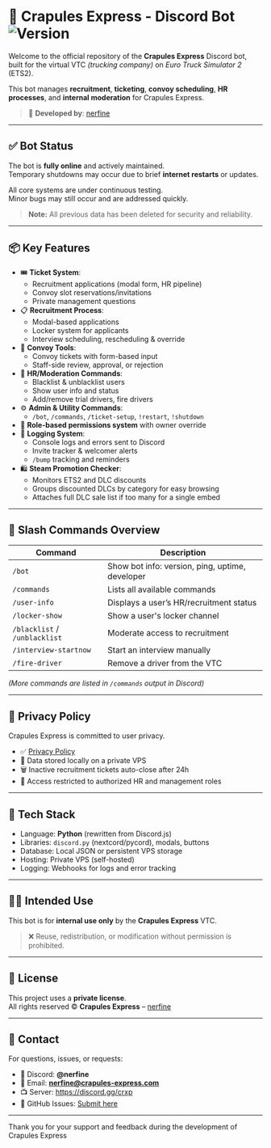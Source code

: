 # 🚚 Crapules Express - Discord Bot ![Version](https://img.shields.io/badge/version-2.2.0-blue.svg)

Welcome to the official repository of the **Crapules Express** Discord bot, built for the virtual VTC *(trucking company)* on *Euro Truck Simulator 2* (ETS2).

This bot manages **recruitment**, **ticketing**, **convoy scheduling**, **HR processes**, and **internal moderation** for Crapules Express.

> 🔧 **Developed by**: [nerfine](https://github.com/nerfine)

---

## ✅ Bot Status

The bot is **fully online** and actively maintained.  
Temporary shutdowns may occur due to brief **internet restarts** or updates.

All core systems are under continuous testing.  
Minor bugs may still occur and are addressed quickly.

> **Note:** All previous data has been deleted for security and reliability.

---

## 📦 Key Features

- 🎟️ **Ticket System**:
  - Recruitment applications (modal form, HR pipeline)
  - Convoy slot reservations/invitations
  - Private management questions
- 📋 **Recruitment Process**:
  - Modal-based applications
  - Locker system for applicants
  - Interview scheduling, rescheduling & override
- 🧾 **Convoy Tools**:
  - Convoy tickets with form-based input
  - Staff-side review, approval, or rejection
- 🔧 **HR/Moderation Commands**:
  - Blacklist & unblacklist users
  - Show user info and status
  - Add/remove trial drivers, fire drivers
- ⚙️ **Admin & Utility Commands**:
  - `/bot`, `/commands`, `/ticket-setup`, `!restart`, `!shutdown`
- 🔐 **Role-based permissions system** with owner override
- 🧠 **Logging System**:
  - Console logs and errors sent to Discord
  - Invite tracker & welcomer alerts
  - `/bump` tracking and reminders
- 🛍️ **Steam Promotion Checker**:
  - Monitors ETS2 and DLC discounts
  - Groups discounted DLCs by category for easy browsing
  - Attaches full DLC sale list if too many for a single embed

---

## 💬 Slash Commands Overview

| Command                | Description                                   |
|------------------------|-----------------------------------------------|
| `/bot`                 | Show bot info: version, ping, uptime, developer |
| `/commands`            | Lists all available commands                  |
| `/user-info`           | Displays a user’s HR/recruitment status       |
| `/locker-show`         | Show a user's locker channel                  |
| `/blacklist` / `/unblacklist` | Moderate access to recruitment         |
| `/interview-startnow`  | Start an interview manually                   |
| `/fire-driver`         | Remove a driver from the VTC                  |

*(More commands are listed in `/commands` output in Discord)*

---

## 🔐 Privacy Policy

Crapules Express is committed to user privacy.

- ✅ [Privacy Policy](https://github.com/Nerfine/crapules-express/blob/main/privacy.md)
- 📁 Data stored locally on a private VPS
- 🗑️ Inactive recruitment tickets auto-close after 24h
- 👤 Access restricted to authorized HR and management roles

---

## 🧱 Tech Stack

- Language: **Python** (rewritten from Discord.js)
- Libraries: `discord.py` (nextcord/pycord), modals, buttons
- Database: Local JSON or persistent VPS storage
- Hosting: Private VPS (self-hosted)
- Logging: Webhooks for logs and error tracking

---

## 🧑‍💼 Intended Use

This bot is for **internal use only** by the **Crapules Express** VTC.

> ❌ Reuse, redistribution, or modification without permission is prohibited.

---

## 📄 License

This project uses a **private license**.  
All rights reserved © **Crapules Express** – [nerfine](https://github.com/nerfine)

---

## 🤝 Contact

For questions, issues, or requests:

- 💬 Discord: **@nerfine**  
- 📧 Email: **nerfine@crapules-express.com**  
- 📺 Server: https://discord.gg/crxp  
- 🐞 GitHub Issues: [Submit here](https://github.com/Nerfine/crapules-express/issues)

---

Thank you for your support and feedback during the development of Crapules Express
